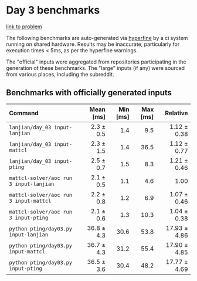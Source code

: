 # Day 3 benchmarks

[link to problem](http://adventofcode.com/2022/day/3)

The following benchmarks are auto-generated via [hyperfine](https://github.com/sharkdp/hyperfine) by a ci system running on shared hardware. Results may be inaccurate, particularly for execution times < 5ms, as per the hyperfine warnings.

The "official" inputs were aggregated from repositories participating in the generation of these benchmarks. The "large" inputs (if any) were sourced from various places, including the subreddit.

## Benchmarks with officially generated inputs
| Command | Mean [ms] | Min [ms] | Max [ms] | Relative |
|:---|---:|---:|---:|---:|
| `lanjian/day_03 input-lanjian` | 2.3 ± 0.5 | 1.4 | 9.5 | 1.12 ± 0.38 |
| `lanjian/day_03 input-mattcl` | 2.3 ± 1.5 | 1.4 | 36.5 | 1.12 ± 0.77 |
| `lanjian/day_03 input-pting` | 2.5 ± 0.7 | 1.5 | 8.3 | 1.21 ± 0.46 |
| `mattcl-solver/aoc run 3 input-lanjian` | 2.1 ± 0.5 | 1.1 | 4.6 | 1.00 |
| `mattcl-solver/aoc run 3 input-mattcl` | 2.2 ± 0.8 | 1.2 | 6.9 | 1.07 ± 0.46 |
| `mattcl-solver/aoc run 3 input-pting` | 2.1 ± 0.6 | 1.3 | 10.3 | 1.04 ± 0.38 |
| `python pting/day03.py input-lanjian` | 36.8 ± 4.3 | 30.6 | 53.8 | 17.93 ± 4.86 |
| `python pting/day03.py input-mattcl` | 36.7 ± 4.3 | 31.2 | 55.4 | 17.90 ± 4.85 |
| `python pting/day03.py input-pting` | 36.5 ± 3.6 | 30.4 | 48.2 | 17.77 ± 4.69 |
